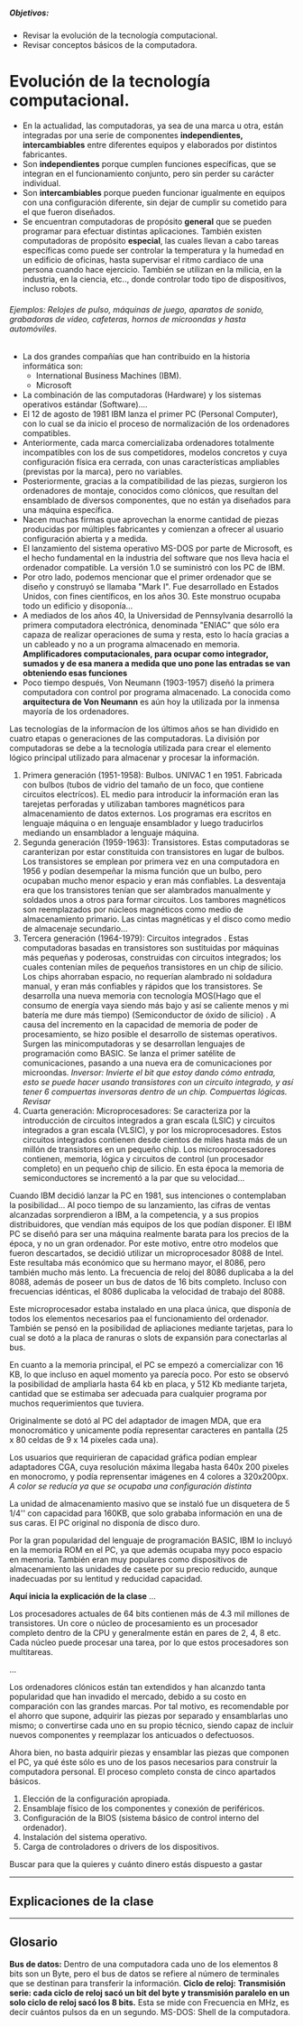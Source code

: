 ##### Objetivos: 
- Revisar la evolución de la tecnología computacional.
- Revisar conceptos básicos de la computadora.

# Evolución de la tecnología computacional.
- En la actualidad, las computadoras, ya sea de una marca u otra, están integradas por una serie de componentes **independientes, intercambiables** entre diferentes equipos y elaborados por distintos fabricantes.
- Son **independientes** porque cumplen funciones específicas, que se integran en el funcionamiento conjunto, pero sin perder su carácter individual.
- Son **intercambiables** porque pueden funcionar igualmente en equipos con una configuración diferente, sin dejar de cumplir su cometido para el que fueron diseñados.
- Se encuentran computadoras de propósito **general** que se pueden programar para efectuar distintas aplicaciones. También existen computadoras de propósito **especial**, las cuales llevan a cabo tareas específicas como puede ser controlar la temperatura y la humedad en un edificio de oficinas, hasta supervisar el ritmo cardiaco de una persona cuando hace ejercicio.
También se utilizan en la milicia, en la industria, en la ciencia, etc.., donde controlar todo tipo de dispositivos, incluso robots.
###### Ejemplos: Relojes de pulso, máquinas de juego, aparatos de sonido, grabadoras de video, cafeteras, hornos de microondas y hasta automóviles.
- La dos grandes compañías que han contribuido en la historia informática son:
	- International Business Machines (IBM).
	- Microsoft
- La combinación de las computadoras (Hardware) y los sistemas operativos estándar (Software)....
- El 12 de agosto de 1981 IBM lanza el primer PC (Personal Computer), con lo cual se da inicio el proceso de normalización de los ordenadores compatibles.
- Anteriormente, cada marca comercializaba ordenadores totalmente incompatibles con los de sus competidores, modelos concretos y cuya configuración física era cerrada, con unas características ampliables (previstas por la marca), pero no variables.
- Posteriormente, gracias a la compatibilidad de las piezas, surgieron los ordenadores de montaje, conocidos como clónicos, que resultan del ensamblado de diversos componentes, que no están ya diseñados para una máquina específica.
- Nacen muchas firmas que aprovechan la enorme cantidad de piezas producidas por múltiples fabricantes y comienzan a ofrecer al usuario configuración abierta y a medida.
- El lanzamiento del sistema operativo MS-DOS por parte de Microsoft, es el hecho fundamental en la industria del software que nos lleva hacia el ordenador compatible. La versión 1.0 se suministró con los PC de IBM.
- Por otro lado, podemos mencionar que el primer ordenador que se diseño y construyó se llamaba "Mark I". Fue desarrollado en Estados Unidos, con fines científicos, en los años 30. Este monstruo ocupaba todo un edificio y disoponía...
- A mediados de los años 40, la Universidad de Pennsylvania desarrolló la primera computadora electrónica, denominada "ENIAC" que sólo era capaza de realizar operaciones de suma y resta, esto lo hacía gracias a un cableado y no a un programa almacenado en memoria. **Amplificadores computacionales, para ocupar como integrador, sumados y de esa manera a medida que uno pone las entradas se van obteniendo esas funciones**
- Poco tiempo después, Von Neumann (1903-1957) diseñó la primera computadora con control por programa almacenado. La conocida como **arquitectura de Von Neumann** es aún hoy la utilizada por la inmensa mayoría de los ordenadores.

Las tecnologías de la informacíon de los últimos años se han dividido en cuatro etapas o generaciones de las computadoras. La división por computadoras se debe a la tecnología utilizada para crear el elemento lógico principal utilizado para almacenar y procesar la información.
1. Primera generación (1951-1958): Bulbos. UNIVAC 1 en 1951. Fabricada con bulbos (tubos de vidrio del tamaño de un foco, que contiene circuitos electrícos). EL medio para introducir la información eran las tarejetas perforadas y utilizaban tambores magnéticos para almacenamiento de datos externos. Los programas era escritos en lenguaje máquina o en lenguaje ensamblador y luego traducirlos mediando un ensamblador a lenguaje máquina.
2. Segunda generación (1959-1963): Transistores. Estas computadoras se caranterizan por estar constituida con transistores en lugar de bulbos. Los transistores se emplean por primera vez en una computadora en 1956 y podían desempeñar la misma función que un bulbo, pero ocupaban mucho menor espacio y eran más confiables.
		La desventaja era que los transistores tenían que ser alambrados manualmente y soldados unos a otros para formar circuitos. Los tambores magnéticos son reemplazados por núcleos magnéticos como medio de almacenamiento primario. Las cintas magnéticas y el disco como medio de almacenaje secundario...
3. Tercera generación (1964-1979): Circuitos integrados . Estas computadoras basadas en transistores son sustituidas por máquinas más pequeñas y poderosas, construidas con circuitos integrados; los cuales contenían miles de pequeños transistores en un chip de silicio. Los chips ahorraban espacio, no requerían alambrado ni soldadura manual, y eran más confiables y rápidos que los transistores.
		Se desarrolla una nueva memoria con tecnología MOS(Hago que el consumo de energía vaya siendo más bajo y así se caliente menos y mi batería me dure más tiempo) (Semiconductor de óxido de silicio) . A causa del incremento en la capacidad de memoria de poder de procesamiento, se hizo posible el desarrollo de sistemas operativos. Surgen las minicomputadoras y se desarrollan lenguajes de programación como BASIC. Se lanza el primer satélite de comunicaciones, pasando a una nueva era de comunicaciones por microondas.
		*Inversor: Invierte el bit que estoy dando cómo entrada, esto se puede hacer usando transistores con un circuito integrado, y así tener 6 compuertas inversoras dentro de un chip.
			Compuertas lógicas. Revisar*
4. Cuarta generación: Microprocesadores: Se caracteriza por la introducción de circuitos integrados a gran escala (LSIC) y circuitos integrados a gran escala (VLSIC), y por los microprocesadores. Estos circuitos integrados contienen desde cientos de miles hasta más de un millón de transistores en un pequeño chip.
		Los microoprocesadores contienen, memoria, lógica y circuitos de control (un procesador completo) en un pequeño chip de silicio. En esta época la memoria de semiconductores se incrementó a la par que su velocidad...

Cuando IBM decidió lanzar la PC en 1981, sus intenciones o contemplaban la posibilidad...
Al poco tiempo de su lanzamiento, las cifras de ventas alcanzadas sorprendieron a IBM, a la competencia, y a sus propios distribuidores, que vendían más equipos de los que podían disponer. El IBM PC se diseñó para ser una máquina realmente barata para los precios de la época, y no un gran ordenador.
Por este motivo, entre otro modelos que fueron descartados, se decidió utilizar un microprocesador 8088 de Intel. Este resultaba más económico que su hermano mayor, el 8086, pero también mucho más lento. La frecuencia de reloj del 8086 duplicaba a la del 8088, además de poseer un bus de datos de 16 bits completo. Incluso con frecuencias idénticas, el 8086 duplicaba la velocidad de trabajo del 8088.

Este microprocesador estaba instalado en una placa única, que disponía de todos los elementos necesarios paa el funcionamiento del ordenador. También se pensó en la posibilidad de apliaciones mediante tarjetas, para lo cual se dotó a la placa de ranuras o slots de expansión para conectarlas al bus.

En cuanto a la memoria principal, el PC se empezó a comercializar con 16 KB, lo que incluso en aquel momento ya parecía poco. Por esto se observó la posibilidad de ampliarla hasta 64 kb en placa, y 512 Kb mediante tarjeta, cantidad que se estimaba ser adecuada para cualquier programa por muchos requerimientos que tuviera.

Originalmente se dotó al PC del adaptador de imagen MDA, que era monocromático y unicamente podía representar caracteres en pantalla (25 x 80 celdas de 9 x 14 pixeles cada una).

Los usuarios que requirieran de capacidad gráfica podían emplear adaptadores CGA, cuya resolución máxima llegaba hasta 640x 200 pixeles en monocromo, y podía reprensentar imágenes en 4 colores a 320x200px. *A color se reducía ya que se ocupaba una configuración distinta*

La unidad de almacenamiento masivo que se instaló fue un disquetera de 5 1/4'' con capacidad para 160KB, que solo grababa información en una de sus caras. El PC original no disponía de disco duro.

Por la gran popularidad del lenguaje de programación BASIC, IBM lo incluyó en la memoria ROM en el PC, ya que además ocupaba myy poco espacio en memoria. También eran muy populares como dispositivos de almacenamiento las unidades de casete por su precio reducido, aunque inadecuadas por su lentitud y reducidad capacidad.

**Aquí inicia la explicación de la clase**
...

Los procesadores actuales de 64 bits contienen más de 4.3 mil millones de transistores.
Un core o núcleo de procesamiento es un procesador completo dentro de la CPU y generalmente están en pares de 2, 4, 8 etc.
Cada núcleo puede procesar una tarea, por lo que estos procesadores son multitareas.

...

Los ordenadores clónicos están tan extendidos y han alcanzdo tanta popularidad que han invadido el mercado, debido a su costo en comparación con las grandes marcas.
Por tal motivo, es recomendable por el ahorro que supone, adquirir las piezas por separado y ensamblarlas uno mismo; o convertirse cada uno en su propio técnico, siendo capaz de incluir nuevos componentes y reemplazar los anticuados o defectuosos. 

Ahora bien, no basta adquirir piezas y ensamblar las piezas que componen el PC, ya qué éste sólo es uno de los pasos necesarios para construir la computadora personal. El proceso completo consta de cinco apartados básicos.
1. Elección de la configuración apropiada.
2. Ensamblaje físico de los componentes y conexión de periféricos.
3. Configuración de la BIOS (sistema básico de control interno del ordenador).
4. Instalación del sistema operativo.
5. Carga de controladores o drivers de los dispositivos.

Buscar para que la quieres y cuánto dinero estás dispuesto a gastar

---
## Explicaciones de la clase



---
## Glosario
**Bus de datos:** Dentro de una computadora cada uno de los elementos 
8 bits son un Byte, pero el bus de datos se refiere al número de terminales que se destinan para transferir la información.
**Ciclo de reloj:**
**Transmisión serie: cada ciclo de reloj sacó un bit del byte y transmisión paralelo en un solo ciclo de reloj sacó los 8 bits.** Esta se mide con Frecuencia en MHz, es decir cuántos pulsos da en un segundo.
MS-DOS: Shell de la computadora.
